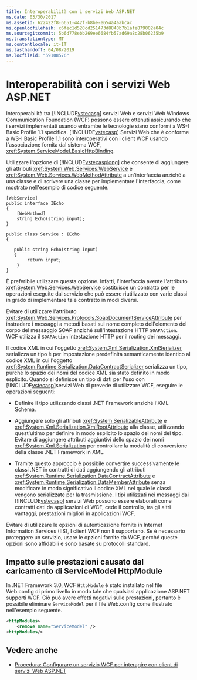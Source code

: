 ```yaml
---
title: Interoperabilità con i servizi Web ASP.NET
ms.date: 03/30/2017
ms.assetid: 622422f8-6651-442f-b8be-e654a4aabcac
ms.openlocfilehash: c6fec1d520cd251473d8840b7b1afe879002a04c
ms.sourcegitcommit: 5b6d778ebb269ee6684fb57ad69a8c28b06235b9
ms.translationtype: MT
ms.contentlocale: it-IT
ms.lasthandoff: 04/08/2019
ms.locfileid: "59108576"
---
```

# <a name="interoperability-with-aspnet-web-services"></a>Interoperabilità con i servizi Web ASP.NET
Interoperabilità tra [!INCLUDE[vstecasp](../../../../includes/vstecasp-md.md)] servizi Web e servizi Web Windows Communication Foundation (WCF) possono essere ottenuti assicurando che i servizi implementati usando entrambe le tecnologie siano conformi a WS-I Basic Profile 1.1 specifica. [!INCLUDE[vstecasp](../../../../includes/vstecasp-md.md)] Servizi Web che è conforme a WS-I Basic Profile 1.1 sono interoperativi con i client WCF usando l'associazione fornita dal sistema WCF, <xref:System.ServiceModel.BasicHttpBinding>.  
  
 Utilizzare l'opzione di [!INCLUDE[vstecasplong](../../../../includes/vstecasplong-md.md)] che consente di aggiungere gli attributi <xref:System.Web.Services.WebService> e <xref:System.Web.Services.WebMethodAttribute> a un'interfaccia anziché a una classe e di scrivere una classe per implementare l'interfaccia, come mostrato nell'esempio di codice seguente.  
  
```  
[WebService]  
public interface IEcho  
{  
    [WebMethod]  
    string Echo(string input);  
}  
  
public class Service : IEcho  
{  
  
   public string Echo(string input)  
   {  
        return input;  
    }  
}  
```  
  
 È preferibile utilizzare questa opzione. Infatti, l'interfaccia avente l'attributo <xref:System.Web.Services.WebService> costituisce un contratto per le operazioni eseguite dal servizio che può essere riutilizzato con varie classi in grado di implementare tale contratto in modi diversi.  
  
 Evitare di utilizzare l'attributo <xref:System.Web.Services.Protocols.SoapDocumentServiceAttribute> per instradare i messaggi a metodi basati sul nome completo dell'elemento del corpo del messaggio SOAP anziché sull'intestazione HTTP `SOAPAction`. WCF utilizza il `SOAPAction` intestazione HTTP per il routing dei messaggi.  
  
 Il codice XML in cui l'oggetto <xref:System.Xml.Serialization.XmlSerializer> serializza un tipo è per impostazione predefinita semanticamente identico al codice XML in cui l'oggetto <xref:System.Runtime.Serialization.DataContractSerializer> serializza un tipo, purché lo spazio dei nomi del codice XML sia stato definito in modo esplicito. Quando si definisce un tipo di dati per l'uso con [!INCLUDE[vstecasp](../../../../includes/vstecasp-md.md)]servizi Web di prevede di utilizzare WCF, eseguire le operazioni seguenti:  
  
-   Definire il tipo utilizzando classi .NET Framework anziché l'XML Schema.  
  
-   Aggiungere solo gli attributi <xref:System.SerializableAttribute> e <xref:System.Xml.Serialization.XmlRootAttribute> alla classe, utilizzando quest'ultimo per definire in modo esplicito lo spazio dei nomi del tipo. Evitare di aggiungere attributi aggiuntivi dello spazio dei nomi <xref:System.Xml.Serialization> per controllare la modalità di conversione della classe .NET Framework in XML.  
  
-   Tramite questo approccio è possibile convertire successivamente le classi .NET in contratti di dati aggiungendo gli attributi <xref:System.Runtime.Serialization.DataContractAttribute> e <xref:System.Runtime.Serialization.DataMemberAttribute> senza modificare in modo significativo il codice XML nel quale le classi vengono serializzate per la trasmissione. I tipi utilizzati nei messaggi dai [!INCLUDE[vstecasp](../../../../includes/vstecasp-md.md)] servizi Web possono essere elaborati come contratti dati da applicazioni di WCF, cede il controllo, tra gli altri vantaggi, prestazioni migliori in applicazioni WCF.  
  
 Evitare di utilizzare le opzioni di autenticazione fornite in Internet Information Services (IIS), I client WCF non li supportano. Se è necessario proteggere un servizio, usare le opzioni fornite da WCF, perché queste opzioni sono affidabili e sono basate su protocolli standard.  
  
## <a name="performance-impact-caused-by-loading-the-servicemodel-httpmodule"></a>Impatto sulle prestazioni causato dal caricamento di ServiceModel HttpModule  
 In .NET Framework 3.0, WCF `HttpModule` è stato installato nel file Web.config di primo livello in modo tale che qualsiasi applicazione ASP.NET supporti WCF. Ciò può avere effetti negativi sulle prestazioni, pertanto è possibile eliminare `ServiceModel` per il file Web.config come illustrato nell'esempio seguente.  
  
```xml  
<httpModules>  
    <remove name="ServiceModel" />  
<httpModules/>  
```  
  
## <a name="see-also"></a>Vedere anche

- [Procedura: Configurare un servizio WCF per interagire con client di servizi Web ASP.NET](../../../../docs/framework/wcf/feature-details/config-wcf-service-with-aspnet-web-service.md)
